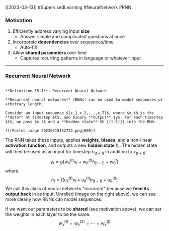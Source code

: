 [[2023-03-13]] #SupervisedLearning #NeuralNetwork #RNN

### Motivation
1. Efficiently address varying input **size**
	- Answer simple and complicated questions at once
1. Incorporate **dependencies** over sequences/time
	- Auto-fill
1. Allow **shared parameters** over time
	- Captures recurring patterns in language or whatever input

---

### Recurrent Neural Network

```ad-important

**Definition 15.1**: Recurrent Neural Network

**Recurrent neural networks** (RNNs) can be used to model sequences of arbitrary length. 

Consider an input sequence $[x_1,x_2,...,x_T]$, where $x_t$ is the **data** at timestep $t$, and binary **output** $y$. For each timestep $t$, we pass $x_t$ and a **hidden state** $h_{(t−1)}$ into the RNN.

![[Pasted image 20230318132732.png|600]]
```

The RNN takes these inputs, applies **weights**, **biases**, and a non-linear **activation function**, and outputs a new **hidden state** $h_t$. The hidden state will then be used as an input for timestep $h _{(t+1)}$ in addition to $x_{(t+1)}$:
$$y_t=g(w_{x}^{(t)}x_{t}+w_{h}^{(t)}h_{(t-1)}+w_{0}^{t})$$
where
$$h_t=f(u_{x}^{(t)}x_{t}+u_{h}^{(t)}h_{(t-1)}+u_{0}^{(t)})$$
We call this class of neural networks “*recurrent*” because we **feed its output back** in as input. Unrolled (image on the right above), we can see more clearly how RNNs can model sequences.

If we want our parameters to be **shared** (see motivation above), we can set the weights in each layer to be the same.
$$w_{x}^{(1)}=w_{x}^{(2)}=\cdots=w_{x}^{(t)}$$
